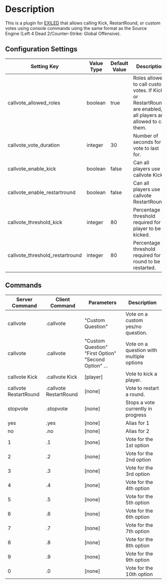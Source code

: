 ﻿# Description
This is a plugin for [EXILED](https://github.com/Exiled-Team/EXILED) that allows calling Kick, RestartRound, or custom votes using console commands using the same format as the Source Engine (Left 4 Dead 2/Counter-Strike: Global Offensive).

## Configuration Settings
Setting Key | Value Type | Default Value | Description
--- | --- | --- | ---
callvote_allowed_roles | boolean | true | Roles allowed to call custom votes. If Kick or RestartRound are enabled, all players are allowed to call them.
callvote_vote_duration | integer | 30 | Number of seconds for a vote to last for.
callvote_enable_kick | boolean | false | Can all players use callvote Kick?
callvote_enable_restartround | boolean | false | Can all players use callvote RestartRound?
callvote_threshold_kick | integer | 80 | Percentage threshold required for a player to be kicked.
callvote_threshold_restartround | integer | 80 | Percentage threshold required for a round to be restarted.

## Commands
Server Command | Client Command | Parameters | Description
--- | --- | --- | ---
callvote | .callvote | "Custom Question" | Vote on a custom yes/no question.
callvote | .callvote | "Custom Question" "First Option" "Second Option" ... | Vote on a question with multiple options
callvote Kick | .callvote Kick | [player] | Vote to kick a player.
callvote RestartRound | .callvote RestartRound | [none] | Vote to restart a round.
stopvote | .stopvote | [none] | Stops a vote currently in progress
yes | .yes | [none] | Alias for 1
no | .no | [none] | Alias for 2
1 | .1 | [none] | Vote for the 1st option
2 | .2 | [none] | Vote for the 2nd option
3 | .3 | [none] | Vote for the 3rd option
4 | .4 | [none] | Vote for the 4th option
5 | .5 | [none] | Vote for the 5th option
6 | .6 | [none] | Vote for the 6th option
7 | .7 | [none] | Vote for the 7th option
8 | .8 | [none] | Vote for the 8th option
9 | .9 | [none] | Vote for the 9th option
0 | .0 | [none] | Vote for the 10th option
